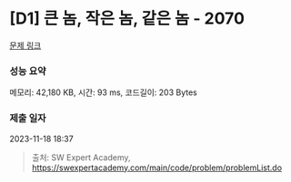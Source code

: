 # [D1] 큰 놈, 작은 놈, 같은 놈 - 2070 

[문제 링크](https://swexpertacademy.com/main/code/problem/problemDetail.do?contestProbId=AV5QQ6qqA40DFAUq) 

### 성능 요약

메모리: 42,180 KB, 시간: 93 ms, 코드길이: 203 Bytes

### 제출 일자

2023-11-18 18:37



> 출처: SW Expert Academy, https://swexpertacademy.com/main/code/problem/problemList.do